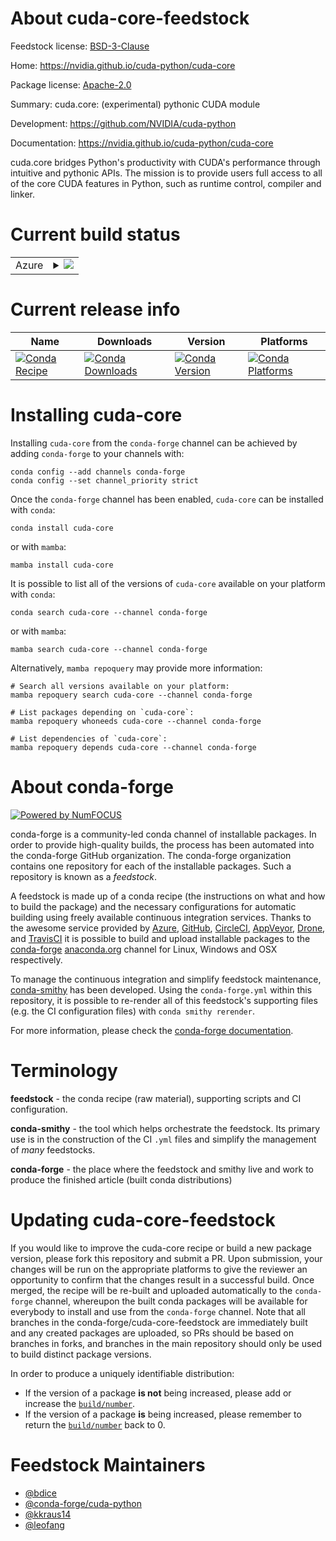 About cuda-core-feedstock
=========================

Feedstock license: [BSD-3-Clause](https://github.com/conda-forge/cuda-core-feedstock/blob/main/LICENSE.txt)

Home: https://nvidia.github.io/cuda-python/cuda-core

Package license: [Apache-2.0](https://github.com/NVIDIA/cuda-python/blob/main/cuda_core/LICENSE)

Summary: cuda.core: (experimental) pythonic CUDA module

Development: https://github.com/NVIDIA/cuda-python

Documentation: https://nvidia.github.io/cuda-python/cuda-core

cuda.core bridges Python's productivity with CUDA's performance through intuitive and pythonic APIs.
The mission is to provide users full access to all of the core CUDA features in Python, such as
runtime control, compiler and linker.


Current build status
====================


<table>
    
  <tr>
    <td>Azure</td>
    <td>
      <details>
        <summary>
          <a href="https://dev.azure.com/conda-forge/feedstock-builds/_build/latest?definitionId=26664&branchName=main">
            <img src="https://dev.azure.com/conda-forge/feedstock-builds/_apis/build/status/cuda-core-feedstock?branchName=main">
          </a>
        </summary>
        <table>
          <thead><tr><th>Variant</th><th>Status</th></tr></thead>
          <tbody><tr>
              <td>linux_64_cuda_major_version12is_freethreadingFalsepython3.10.____cpython</td>
              <td>
                <a href="https://dev.azure.com/conda-forge/feedstock-builds/_build/latest?definitionId=26664&branchName=main">
                  <img src="https://dev.azure.com/conda-forge/feedstock-builds/_apis/build/status/cuda-core-feedstock?branchName=main&jobName=linux&configuration=linux%20linux_64_cuda_major_version12is_freethreadingFalsepython3.10.____cpython" alt="variant">
                </a>
              </td>
            </tr><tr>
              <td>linux_64_cuda_major_version12is_freethreadingFalsepython3.11.____cpython</td>
              <td>
                <a href="https://dev.azure.com/conda-forge/feedstock-builds/_build/latest?definitionId=26664&branchName=main">
                  <img src="https://dev.azure.com/conda-forge/feedstock-builds/_apis/build/status/cuda-core-feedstock?branchName=main&jobName=linux&configuration=linux%20linux_64_cuda_major_version12is_freethreadingFalsepython3.11.____cpython" alt="variant">
                </a>
              </td>
            </tr><tr>
              <td>linux_64_cuda_major_version12is_freethreadingFalsepython3.12.____cpython</td>
              <td>
                <a href="https://dev.azure.com/conda-forge/feedstock-builds/_build/latest?definitionId=26664&branchName=main">
                  <img src="https://dev.azure.com/conda-forge/feedstock-builds/_apis/build/status/cuda-core-feedstock?branchName=main&jobName=linux&configuration=linux%20linux_64_cuda_major_version12is_freethreadingFalsepython3.12.____cpython" alt="variant">
                </a>
              </td>
            </tr><tr>
              <td>linux_64_cuda_major_version12is_freethreadingFalsepython3.13.____cp313</td>
              <td>
                <a href="https://dev.azure.com/conda-forge/feedstock-builds/_build/latest?definitionId=26664&branchName=main">
                  <img src="https://dev.azure.com/conda-forge/feedstock-builds/_apis/build/status/cuda-core-feedstock?branchName=main&jobName=linux&configuration=linux%20linux_64_cuda_major_version12is_freethreadingFalsepython3.13.____cp313" alt="variant">
                </a>
              </td>
            </tr><tr>
              <td>linux_64_cuda_major_version12is_freethreadingFalsepython3.14.____cp314</td>
              <td>
                <a href="https://dev.azure.com/conda-forge/feedstock-builds/_build/latest?definitionId=26664&branchName=main">
                  <img src="https://dev.azure.com/conda-forge/feedstock-builds/_apis/build/status/cuda-core-feedstock?branchName=main&jobName=linux&configuration=linux%20linux_64_cuda_major_version12is_freethreadingFalsepython3.14.____cp314" alt="variant">
                </a>
              </td>
            </tr><tr>
              <td>linux_64_cuda_major_version12is_freethreadingFalsepython3.9.____cpython</td>
              <td>
                <a href="https://dev.azure.com/conda-forge/feedstock-builds/_build/latest?definitionId=26664&branchName=main">
                  <img src="https://dev.azure.com/conda-forge/feedstock-builds/_apis/build/status/cuda-core-feedstock?branchName=main&jobName=linux&configuration=linux%20linux_64_cuda_major_version12is_freethreadingFalsepython3.9.____cpython" alt="variant">
                </a>
              </td>
            </tr><tr>
              <td>linux_64_cuda_major_version12is_freethreadingTruepython3.13.____cp313t</td>
              <td>
                <a href="https://dev.azure.com/conda-forge/feedstock-builds/_build/latest?definitionId=26664&branchName=main">
                  <img src="https://dev.azure.com/conda-forge/feedstock-builds/_apis/build/status/cuda-core-feedstock?branchName=main&jobName=linux&configuration=linux%20linux_64_cuda_major_version12is_freethreadingTruepython3.13.____cp313t" alt="variant">
                </a>
              </td>
            </tr><tr>
              <td>linux_64_cuda_major_version12is_freethreadingTruepython3.14.____cp314t</td>
              <td>
                <a href="https://dev.azure.com/conda-forge/feedstock-builds/_build/latest?definitionId=26664&branchName=main">
                  <img src="https://dev.azure.com/conda-forge/feedstock-builds/_apis/build/status/cuda-core-feedstock?branchName=main&jobName=linux&configuration=linux%20linux_64_cuda_major_version12is_freethreadingTruepython3.14.____cp314t" alt="variant">
                </a>
              </td>
            </tr><tr>
              <td>linux_64_cuda_major_version13is_freethreadingFalsepython3.10.____cpython</td>
              <td>
                <a href="https://dev.azure.com/conda-forge/feedstock-builds/_build/latest?definitionId=26664&branchName=main">
                  <img src="https://dev.azure.com/conda-forge/feedstock-builds/_apis/build/status/cuda-core-feedstock?branchName=main&jobName=linux&configuration=linux%20linux_64_cuda_major_version13is_freethreadingFalsepython3.10.____cpython" alt="variant">
                </a>
              </td>
            </tr><tr>
              <td>linux_64_cuda_major_version13is_freethreadingFalsepython3.11.____cpython</td>
              <td>
                <a href="https://dev.azure.com/conda-forge/feedstock-builds/_build/latest?definitionId=26664&branchName=main">
                  <img src="https://dev.azure.com/conda-forge/feedstock-builds/_apis/build/status/cuda-core-feedstock?branchName=main&jobName=linux&configuration=linux%20linux_64_cuda_major_version13is_freethreadingFalsepython3.11.____cpython" alt="variant">
                </a>
              </td>
            </tr><tr>
              <td>linux_64_cuda_major_version13is_freethreadingFalsepython3.12.____cpython</td>
              <td>
                <a href="https://dev.azure.com/conda-forge/feedstock-builds/_build/latest?definitionId=26664&branchName=main">
                  <img src="https://dev.azure.com/conda-forge/feedstock-builds/_apis/build/status/cuda-core-feedstock?branchName=main&jobName=linux&configuration=linux%20linux_64_cuda_major_version13is_freethreadingFalsepython3.12.____cpython" alt="variant">
                </a>
              </td>
            </tr><tr>
              <td>linux_64_cuda_major_version13is_freethreadingFalsepython3.13.____cp313</td>
              <td>
                <a href="https://dev.azure.com/conda-forge/feedstock-builds/_build/latest?definitionId=26664&branchName=main">
                  <img src="https://dev.azure.com/conda-forge/feedstock-builds/_apis/build/status/cuda-core-feedstock?branchName=main&jobName=linux&configuration=linux%20linux_64_cuda_major_version13is_freethreadingFalsepython3.13.____cp313" alt="variant">
                </a>
              </td>
            </tr><tr>
              <td>linux_64_cuda_major_version13is_freethreadingFalsepython3.14.____cp314</td>
              <td>
                <a href="https://dev.azure.com/conda-forge/feedstock-builds/_build/latest?definitionId=26664&branchName=main">
                  <img src="https://dev.azure.com/conda-forge/feedstock-builds/_apis/build/status/cuda-core-feedstock?branchName=main&jobName=linux&configuration=linux%20linux_64_cuda_major_version13is_freethreadingFalsepython3.14.____cp314" alt="variant">
                </a>
              </td>
            </tr><tr>
              <td>linux_64_cuda_major_version13is_freethreadingFalsepython3.9.____cpython</td>
              <td>
                <a href="https://dev.azure.com/conda-forge/feedstock-builds/_build/latest?definitionId=26664&branchName=main">
                  <img src="https://dev.azure.com/conda-forge/feedstock-builds/_apis/build/status/cuda-core-feedstock?branchName=main&jobName=linux&configuration=linux%20linux_64_cuda_major_version13is_freethreadingFalsepython3.9.____cpython" alt="variant">
                </a>
              </td>
            </tr><tr>
              <td>linux_64_cuda_major_version13is_freethreadingTruepython3.13.____cp313t</td>
              <td>
                <a href="https://dev.azure.com/conda-forge/feedstock-builds/_build/latest?definitionId=26664&branchName=main">
                  <img src="https://dev.azure.com/conda-forge/feedstock-builds/_apis/build/status/cuda-core-feedstock?branchName=main&jobName=linux&configuration=linux%20linux_64_cuda_major_version13is_freethreadingTruepython3.13.____cp313t" alt="variant">
                </a>
              </td>
            </tr><tr>
              <td>linux_64_cuda_major_version13is_freethreadingTruepython3.14.____cp314t</td>
              <td>
                <a href="https://dev.azure.com/conda-forge/feedstock-builds/_build/latest?definitionId=26664&branchName=main">
                  <img src="https://dev.azure.com/conda-forge/feedstock-builds/_apis/build/status/cuda-core-feedstock?branchName=main&jobName=linux&configuration=linux%20linux_64_cuda_major_version13is_freethreadingTruepython3.14.____cp314t" alt="variant">
                </a>
              </td>
            </tr><tr>
              <td>linux_aarch64_cuda_major_version12is_freethreadingFalsepython3.10.____cpython</td>
              <td>
                <a href="https://dev.azure.com/conda-forge/feedstock-builds/_build/latest?definitionId=26664&branchName=main">
                  <img src="https://dev.azure.com/conda-forge/feedstock-builds/_apis/build/status/cuda-core-feedstock?branchName=main&jobName=linux&configuration=linux%20linux_aarch64_cuda_major_version12is_freethreadingFalsepython3.10.____cpython" alt="variant">
                </a>
              </td>
            </tr><tr>
              <td>linux_aarch64_cuda_major_version12is_freethreadingFalsepython3.11.____cpython</td>
              <td>
                <a href="https://dev.azure.com/conda-forge/feedstock-builds/_build/latest?definitionId=26664&branchName=main">
                  <img src="https://dev.azure.com/conda-forge/feedstock-builds/_apis/build/status/cuda-core-feedstock?branchName=main&jobName=linux&configuration=linux%20linux_aarch64_cuda_major_version12is_freethreadingFalsepython3.11.____cpython" alt="variant">
                </a>
              </td>
            </tr><tr>
              <td>linux_aarch64_cuda_major_version12is_freethreadingFalsepython3.12.____cpython</td>
              <td>
                <a href="https://dev.azure.com/conda-forge/feedstock-builds/_build/latest?definitionId=26664&branchName=main">
                  <img src="https://dev.azure.com/conda-forge/feedstock-builds/_apis/build/status/cuda-core-feedstock?branchName=main&jobName=linux&configuration=linux%20linux_aarch64_cuda_major_version12is_freethreadingFalsepython3.12.____cpython" alt="variant">
                </a>
              </td>
            </tr><tr>
              <td>linux_aarch64_cuda_major_version12is_freethreadingFalsepython3.13.____cp313</td>
              <td>
                <a href="https://dev.azure.com/conda-forge/feedstock-builds/_build/latest?definitionId=26664&branchName=main">
                  <img src="https://dev.azure.com/conda-forge/feedstock-builds/_apis/build/status/cuda-core-feedstock?branchName=main&jobName=linux&configuration=linux%20linux_aarch64_cuda_major_version12is_freethreadingFalsepython3.13.____cp313" alt="variant">
                </a>
              </td>
            </tr><tr>
              <td>linux_aarch64_cuda_major_version12is_freethreadingFalsepython3.14.____cp314</td>
              <td>
                <a href="https://dev.azure.com/conda-forge/feedstock-builds/_build/latest?definitionId=26664&branchName=main">
                  <img src="https://dev.azure.com/conda-forge/feedstock-builds/_apis/build/status/cuda-core-feedstock?branchName=main&jobName=linux&configuration=linux%20linux_aarch64_cuda_major_version12is_freethreadingFalsepython3.14.____cp314" alt="variant">
                </a>
              </td>
            </tr><tr>
              <td>linux_aarch64_cuda_major_version12is_freethreadingFalsepython3.9.____cpython</td>
              <td>
                <a href="https://dev.azure.com/conda-forge/feedstock-builds/_build/latest?definitionId=26664&branchName=main">
                  <img src="https://dev.azure.com/conda-forge/feedstock-builds/_apis/build/status/cuda-core-feedstock?branchName=main&jobName=linux&configuration=linux%20linux_aarch64_cuda_major_version12is_freethreadingFalsepython3.9.____cpython" alt="variant">
                </a>
              </td>
            </tr><tr>
              <td>linux_aarch64_cuda_major_version12is_freethreadingTruepython3.13.____cp313t</td>
              <td>
                <a href="https://dev.azure.com/conda-forge/feedstock-builds/_build/latest?definitionId=26664&branchName=main">
                  <img src="https://dev.azure.com/conda-forge/feedstock-builds/_apis/build/status/cuda-core-feedstock?branchName=main&jobName=linux&configuration=linux%20linux_aarch64_cuda_major_version12is_freethreadingTruepython3.13.____cp313t" alt="variant">
                </a>
              </td>
            </tr><tr>
              <td>linux_aarch64_cuda_major_version12is_freethreadingTruepython3.14.____cp314t</td>
              <td>
                <a href="https://dev.azure.com/conda-forge/feedstock-builds/_build/latest?definitionId=26664&branchName=main">
                  <img src="https://dev.azure.com/conda-forge/feedstock-builds/_apis/build/status/cuda-core-feedstock?branchName=main&jobName=linux&configuration=linux%20linux_aarch64_cuda_major_version12is_freethreadingTruepython3.14.____cp314t" alt="variant">
                </a>
              </td>
            </tr><tr>
              <td>linux_aarch64_cuda_major_version13is_freethreadingFalsepython3.10.____cpython</td>
              <td>
                <a href="https://dev.azure.com/conda-forge/feedstock-builds/_build/latest?definitionId=26664&branchName=main">
                  <img src="https://dev.azure.com/conda-forge/feedstock-builds/_apis/build/status/cuda-core-feedstock?branchName=main&jobName=linux&configuration=linux%20linux_aarch64_cuda_major_version13is_freethreadingFalsepython3.10.____cpython" alt="variant">
                </a>
              </td>
            </tr><tr>
              <td>linux_aarch64_cuda_major_version13is_freethreadingFalsepython3.11.____cpython</td>
              <td>
                <a href="https://dev.azure.com/conda-forge/feedstock-builds/_build/latest?definitionId=26664&branchName=main">
                  <img src="https://dev.azure.com/conda-forge/feedstock-builds/_apis/build/status/cuda-core-feedstock?branchName=main&jobName=linux&configuration=linux%20linux_aarch64_cuda_major_version13is_freethreadingFalsepython3.11.____cpython" alt="variant">
                </a>
              </td>
            </tr><tr>
              <td>linux_aarch64_cuda_major_version13is_freethreadingFalsepython3.12.____cpython</td>
              <td>
                <a href="https://dev.azure.com/conda-forge/feedstock-builds/_build/latest?definitionId=26664&branchName=main">
                  <img src="https://dev.azure.com/conda-forge/feedstock-builds/_apis/build/status/cuda-core-feedstock?branchName=main&jobName=linux&configuration=linux%20linux_aarch64_cuda_major_version13is_freethreadingFalsepython3.12.____cpython" alt="variant">
                </a>
              </td>
            </tr><tr>
              <td>linux_aarch64_cuda_major_version13is_freethreadingFalsepython3.13.____cp313</td>
              <td>
                <a href="https://dev.azure.com/conda-forge/feedstock-builds/_build/latest?definitionId=26664&branchName=main">
                  <img src="https://dev.azure.com/conda-forge/feedstock-builds/_apis/build/status/cuda-core-feedstock?branchName=main&jobName=linux&configuration=linux%20linux_aarch64_cuda_major_version13is_freethreadingFalsepython3.13.____cp313" alt="variant">
                </a>
              </td>
            </tr><tr>
              <td>linux_aarch64_cuda_major_version13is_freethreadingFalsepython3.14.____cp314</td>
              <td>
                <a href="https://dev.azure.com/conda-forge/feedstock-builds/_build/latest?definitionId=26664&branchName=main">
                  <img src="https://dev.azure.com/conda-forge/feedstock-builds/_apis/build/status/cuda-core-feedstock?branchName=main&jobName=linux&configuration=linux%20linux_aarch64_cuda_major_version13is_freethreadingFalsepython3.14.____cp314" alt="variant">
                </a>
              </td>
            </tr><tr>
              <td>linux_aarch64_cuda_major_version13is_freethreadingFalsepython3.9.____cpython</td>
              <td>
                <a href="https://dev.azure.com/conda-forge/feedstock-builds/_build/latest?definitionId=26664&branchName=main">
                  <img src="https://dev.azure.com/conda-forge/feedstock-builds/_apis/build/status/cuda-core-feedstock?branchName=main&jobName=linux&configuration=linux%20linux_aarch64_cuda_major_version13is_freethreadingFalsepython3.9.____cpython" alt="variant">
                </a>
              </td>
            </tr><tr>
              <td>linux_aarch64_cuda_major_version13is_freethreadingTruepython3.13.____cp313t</td>
              <td>
                <a href="https://dev.azure.com/conda-forge/feedstock-builds/_build/latest?definitionId=26664&branchName=main">
                  <img src="https://dev.azure.com/conda-forge/feedstock-builds/_apis/build/status/cuda-core-feedstock?branchName=main&jobName=linux&configuration=linux%20linux_aarch64_cuda_major_version13is_freethreadingTruepython3.13.____cp313t" alt="variant">
                </a>
              </td>
            </tr><tr>
              <td>linux_aarch64_cuda_major_version13is_freethreadingTruepython3.14.____cp314t</td>
              <td>
                <a href="https://dev.azure.com/conda-forge/feedstock-builds/_build/latest?definitionId=26664&branchName=main">
                  <img src="https://dev.azure.com/conda-forge/feedstock-builds/_apis/build/status/cuda-core-feedstock?branchName=main&jobName=linux&configuration=linux%20linux_aarch64_cuda_major_version13is_freethreadingTruepython3.14.____cp314t" alt="variant">
                </a>
              </td>
            </tr><tr>
              <td>win_64_cuda_major_version12is_freethreadingFalsepython3.10.____cpython</td>
              <td>
                <a href="https://dev.azure.com/conda-forge/feedstock-builds/_build/latest?definitionId=26664&branchName=main">
                  <img src="https://dev.azure.com/conda-forge/feedstock-builds/_apis/build/status/cuda-core-feedstock?branchName=main&jobName=win&configuration=win%20win_64_cuda_major_version12is_freethreadingFalsepython3.10.____cpython" alt="variant">
                </a>
              </td>
            </tr><tr>
              <td>win_64_cuda_major_version12is_freethreadingFalsepython3.11.____cpython</td>
              <td>
                <a href="https://dev.azure.com/conda-forge/feedstock-builds/_build/latest?definitionId=26664&branchName=main">
                  <img src="https://dev.azure.com/conda-forge/feedstock-builds/_apis/build/status/cuda-core-feedstock?branchName=main&jobName=win&configuration=win%20win_64_cuda_major_version12is_freethreadingFalsepython3.11.____cpython" alt="variant">
                </a>
              </td>
            </tr><tr>
              <td>win_64_cuda_major_version12is_freethreadingFalsepython3.12.____cpython</td>
              <td>
                <a href="https://dev.azure.com/conda-forge/feedstock-builds/_build/latest?definitionId=26664&branchName=main">
                  <img src="https://dev.azure.com/conda-forge/feedstock-builds/_apis/build/status/cuda-core-feedstock?branchName=main&jobName=win&configuration=win%20win_64_cuda_major_version12is_freethreadingFalsepython3.12.____cpython" alt="variant">
                </a>
              </td>
            </tr><tr>
              <td>win_64_cuda_major_version12is_freethreadingFalsepython3.13.____cp313</td>
              <td>
                <a href="https://dev.azure.com/conda-forge/feedstock-builds/_build/latest?definitionId=26664&branchName=main">
                  <img src="https://dev.azure.com/conda-forge/feedstock-builds/_apis/build/status/cuda-core-feedstock?branchName=main&jobName=win&configuration=win%20win_64_cuda_major_version12is_freethreadingFalsepython3.13.____cp313" alt="variant">
                </a>
              </td>
            </tr><tr>
              <td>win_64_cuda_major_version12is_freethreadingFalsepython3.14.____cp314</td>
              <td>
                <a href="https://dev.azure.com/conda-forge/feedstock-builds/_build/latest?definitionId=26664&branchName=main">
                  <img src="https://dev.azure.com/conda-forge/feedstock-builds/_apis/build/status/cuda-core-feedstock?branchName=main&jobName=win&configuration=win%20win_64_cuda_major_version12is_freethreadingFalsepython3.14.____cp314" alt="variant">
                </a>
              </td>
            </tr><tr>
              <td>win_64_cuda_major_version12is_freethreadingFalsepython3.9.____cpython</td>
              <td>
                <a href="https://dev.azure.com/conda-forge/feedstock-builds/_build/latest?definitionId=26664&branchName=main">
                  <img src="https://dev.azure.com/conda-forge/feedstock-builds/_apis/build/status/cuda-core-feedstock?branchName=main&jobName=win&configuration=win%20win_64_cuda_major_version12is_freethreadingFalsepython3.9.____cpython" alt="variant">
                </a>
              </td>
            </tr><tr>
              <td>win_64_cuda_major_version12is_freethreadingTruepython3.13.____cp313t</td>
              <td>
                <a href="https://dev.azure.com/conda-forge/feedstock-builds/_build/latest?definitionId=26664&branchName=main">
                  <img src="https://dev.azure.com/conda-forge/feedstock-builds/_apis/build/status/cuda-core-feedstock?branchName=main&jobName=win&configuration=win%20win_64_cuda_major_version12is_freethreadingTruepython3.13.____cp313t" alt="variant">
                </a>
              </td>
            </tr><tr>
              <td>win_64_cuda_major_version12is_freethreadingTruepython3.14.____cp314t</td>
              <td>
                <a href="https://dev.azure.com/conda-forge/feedstock-builds/_build/latest?definitionId=26664&branchName=main">
                  <img src="https://dev.azure.com/conda-forge/feedstock-builds/_apis/build/status/cuda-core-feedstock?branchName=main&jobName=win&configuration=win%20win_64_cuda_major_version12is_freethreadingTruepython3.14.____cp314t" alt="variant">
                </a>
              </td>
            </tr><tr>
              <td>win_64_cuda_major_version13is_freethreadingFalsepython3.10.____cpython</td>
              <td>
                <a href="https://dev.azure.com/conda-forge/feedstock-builds/_build/latest?definitionId=26664&branchName=main">
                  <img src="https://dev.azure.com/conda-forge/feedstock-builds/_apis/build/status/cuda-core-feedstock?branchName=main&jobName=win&configuration=win%20win_64_cuda_major_version13is_freethreadingFalsepython3.10.____cpython" alt="variant">
                </a>
              </td>
            </tr><tr>
              <td>win_64_cuda_major_version13is_freethreadingFalsepython3.11.____cpython</td>
              <td>
                <a href="https://dev.azure.com/conda-forge/feedstock-builds/_build/latest?definitionId=26664&branchName=main">
                  <img src="https://dev.azure.com/conda-forge/feedstock-builds/_apis/build/status/cuda-core-feedstock?branchName=main&jobName=win&configuration=win%20win_64_cuda_major_version13is_freethreadingFalsepython3.11.____cpython" alt="variant">
                </a>
              </td>
            </tr><tr>
              <td>win_64_cuda_major_version13is_freethreadingFalsepython3.12.____cpython</td>
              <td>
                <a href="https://dev.azure.com/conda-forge/feedstock-builds/_build/latest?definitionId=26664&branchName=main">
                  <img src="https://dev.azure.com/conda-forge/feedstock-builds/_apis/build/status/cuda-core-feedstock?branchName=main&jobName=win&configuration=win%20win_64_cuda_major_version13is_freethreadingFalsepython3.12.____cpython" alt="variant">
                </a>
              </td>
            </tr><tr>
              <td>win_64_cuda_major_version13is_freethreadingFalsepython3.13.____cp313</td>
              <td>
                <a href="https://dev.azure.com/conda-forge/feedstock-builds/_build/latest?definitionId=26664&branchName=main">
                  <img src="https://dev.azure.com/conda-forge/feedstock-builds/_apis/build/status/cuda-core-feedstock?branchName=main&jobName=win&configuration=win%20win_64_cuda_major_version13is_freethreadingFalsepython3.13.____cp313" alt="variant">
                </a>
              </td>
            </tr><tr>
              <td>win_64_cuda_major_version13is_freethreadingFalsepython3.14.____cp314</td>
              <td>
                <a href="https://dev.azure.com/conda-forge/feedstock-builds/_build/latest?definitionId=26664&branchName=main">
                  <img src="https://dev.azure.com/conda-forge/feedstock-builds/_apis/build/status/cuda-core-feedstock?branchName=main&jobName=win&configuration=win%20win_64_cuda_major_version13is_freethreadingFalsepython3.14.____cp314" alt="variant">
                </a>
              </td>
            </tr><tr>
              <td>win_64_cuda_major_version13is_freethreadingFalsepython3.9.____cpython</td>
              <td>
                <a href="https://dev.azure.com/conda-forge/feedstock-builds/_build/latest?definitionId=26664&branchName=main">
                  <img src="https://dev.azure.com/conda-forge/feedstock-builds/_apis/build/status/cuda-core-feedstock?branchName=main&jobName=win&configuration=win%20win_64_cuda_major_version13is_freethreadingFalsepython3.9.____cpython" alt="variant">
                </a>
              </td>
            </tr><tr>
              <td>win_64_cuda_major_version13is_freethreadingTruepython3.13.____cp313t</td>
              <td>
                <a href="https://dev.azure.com/conda-forge/feedstock-builds/_build/latest?definitionId=26664&branchName=main">
                  <img src="https://dev.azure.com/conda-forge/feedstock-builds/_apis/build/status/cuda-core-feedstock?branchName=main&jobName=win&configuration=win%20win_64_cuda_major_version13is_freethreadingTruepython3.13.____cp313t" alt="variant">
                </a>
              </td>
            </tr><tr>
              <td>win_64_cuda_major_version13is_freethreadingTruepython3.14.____cp314t</td>
              <td>
                <a href="https://dev.azure.com/conda-forge/feedstock-builds/_build/latest?definitionId=26664&branchName=main">
                  <img src="https://dev.azure.com/conda-forge/feedstock-builds/_apis/build/status/cuda-core-feedstock?branchName=main&jobName=win&configuration=win%20win_64_cuda_major_version13is_freethreadingTruepython3.14.____cp314t" alt="variant">
                </a>
              </td>
            </tr>
          </tbody>
        </table>
      </details>
    </td>
  </tr>
</table>

Current release info
====================

| Name | Downloads | Version | Platforms |
| --- | --- | --- | --- |
| [![Conda Recipe](https://img.shields.io/badge/recipe-cuda--core-green.svg)](https://anaconda.org/conda-forge/cuda-core) | [![Conda Downloads](https://img.shields.io/conda/dn/conda-forge/cuda-core.svg)](https://anaconda.org/conda-forge/cuda-core) | [![Conda Version](https://img.shields.io/conda/vn/conda-forge/cuda-core.svg)](https://anaconda.org/conda-forge/cuda-core) | [![Conda Platforms](https://img.shields.io/conda/pn/conda-forge/cuda-core.svg)](https://anaconda.org/conda-forge/cuda-core) |

Installing cuda-core
====================

Installing `cuda-core` from the `conda-forge` channel can be achieved by adding `conda-forge` to your channels with:

```
conda config --add channels conda-forge
conda config --set channel_priority strict
```

Once the `conda-forge` channel has been enabled, `cuda-core` can be installed with `conda`:

```
conda install cuda-core
```

or with `mamba`:

```
mamba install cuda-core
```

It is possible to list all of the versions of `cuda-core` available on your platform with `conda`:

```
conda search cuda-core --channel conda-forge
```

or with `mamba`:

```
mamba search cuda-core --channel conda-forge
```

Alternatively, `mamba repoquery` may provide more information:

```
# Search all versions available on your platform:
mamba repoquery search cuda-core --channel conda-forge

# List packages depending on `cuda-core`:
mamba repoquery whoneeds cuda-core --channel conda-forge

# List dependencies of `cuda-core`:
mamba repoquery depends cuda-core --channel conda-forge
```


About conda-forge
=================

[![Powered by
NumFOCUS](https://img.shields.io/badge/powered%20by-NumFOCUS-orange.svg?style=flat&colorA=E1523D&colorB=007D8A)](https://numfocus.org)

conda-forge is a community-led conda channel of installable packages.
In order to provide high-quality builds, the process has been automated into the
conda-forge GitHub organization. The conda-forge organization contains one repository
for each of the installable packages. Such a repository is known as a *feedstock*.

A feedstock is made up of a conda recipe (the instructions on what and how to build
the package) and the necessary configurations for automatic building using freely
available continuous integration services. Thanks to the awesome service provided by
[Azure](https://azure.microsoft.com/en-us/services/devops/), [GitHub](https://github.com/),
[CircleCI](https://circleci.com/), [AppVeyor](https://www.appveyor.com/),
[Drone](https://cloud.drone.io/welcome), and [TravisCI](https://travis-ci.com/)
it is possible to build and upload installable packages to the
[conda-forge](https://anaconda.org/conda-forge) [anaconda.org](https://anaconda.org/)
channel for Linux, Windows and OSX respectively.

To manage the continuous integration and simplify feedstock maintenance,
[conda-smithy](https://github.com/conda-forge/conda-smithy) has been developed.
Using the ``conda-forge.yml`` within this repository, it is possible to re-render all of
this feedstock's supporting files (e.g. the CI configuration files) with ``conda smithy rerender``.

For more information, please check the [conda-forge documentation](https://conda-forge.org/docs/).

Terminology
===========

**feedstock** - the conda recipe (raw material), supporting scripts and CI configuration.

**conda-smithy** - the tool which helps orchestrate the feedstock.
                   Its primary use is in the construction of the CI ``.yml`` files
                   and simplify the management of *many* feedstocks.

**conda-forge** - the place where the feedstock and smithy live and work to
                  produce the finished article (built conda distributions)


Updating cuda-core-feedstock
============================

If you would like to improve the cuda-core recipe or build a new
package version, please fork this repository and submit a PR. Upon submission,
your changes will be run on the appropriate platforms to give the reviewer an
opportunity to confirm that the changes result in a successful build. Once
merged, the recipe will be re-built and uploaded automatically to the
`conda-forge` channel, whereupon the built conda packages will be available for
everybody to install and use from the `conda-forge` channel.
Note that all branches in the conda-forge/cuda-core-feedstock are
immediately built and any created packages are uploaded, so PRs should be based
on branches in forks, and branches in the main repository should only be used to
build distinct package versions.

In order to produce a uniquely identifiable distribution:
 * If the version of a package **is not** being increased, please add or increase
   the [``build/number``](https://docs.conda.io/projects/conda-build/en/latest/resources/define-metadata.html#build-number-and-string).
 * If the version of a package **is** being increased, please remember to return
   the [``build/number``](https://docs.conda.io/projects/conda-build/en/latest/resources/define-metadata.html#build-number-and-string)
   back to 0.

Feedstock Maintainers
=====================

* [@bdice](https://github.com/bdice/)
* [@conda-forge/cuda-python](https://github.com/orgs/conda-forge/teams/cuda-python/)
* [@kkraus14](https://github.com/kkraus14/)
* [@leofang](https://github.com/leofang/)

